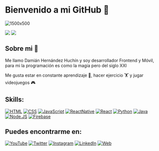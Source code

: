 # Bienvenido a mi GitHub 🚀
![1500x500](https://user-images.githubusercontent.com/60200578/181684383-36938c28-5fa1-4b17-82f3-283749512df4.jpeg)

![](http://github-profile-summary-cards.vercel.app/api/cards/stats?username=HuchinDamian&theme=github_dark)
![](http://github-profile-summary-cards.vercel.app/api/cards/repos-per-language?username=HuchinDamian&theme=github_dark)

## Sobre mi 🤠
Me llamo Damián Hernández Huchín y soy desarrollador Frontend y Móvil, para mi la programación es como la magia pero del siglo XXI

Me gusta estar en constante aprendizaje 📖, hacer ejercicio 🏋️ y jugar videojuegos 🎮

## Skills:
[![HTML](https://img.shields.io/badge/Html-ff8a31?style=for-the-badge&logo=html5&logoColor=white&labelColor=101010)]()
[![CSS](https://img.shields.io/badge/CSS-30a6ff?style=for-the-badge&logo=css3&logoColor=white&labelColor=101010)]()
[![JavaScript](https://img.shields.io/badge/JavaScript-f4df26?style=for-the-badge&logo=javascript&logoColor=white&labelColor=101010)]()
[![ReactNative](https://img.shields.io/badge/ReactNative-00d8ff?style=for-the-badge&logo=react&logoColor=white&labelColor=101010)]()
[![React](https://img.shields.io/badge/React-00d8ff?style=for-the-badge&logo=react&logoColor=white&labelColor=101010)]()
[![Python](https://img.shields.io/badge/Python-538cbb?style=for-the-badge&logo=python&logoColor=white&labelColor=101010)]()
[![Java](https://img.shields.io/badge/Java-E66F00?style=for-the-badge&logo=java&logoColor=white&labelColor=101010)]()
[![Node.JS](https://img.shields.io/badge/Node.JS-549c45?style=for-the-badge&logo=node.js&logoColor=white&labelColor=101010)]()
[![Firebase](https://img.shields.io/badge/Firebase-FFCA28?style=for-the-badge&logo=firebase&logoColor=white&labelColor=101010)]()

## Puedes encontrarme en:

[![YouTube](https://img.shields.io/badge/YouTube-Axoluchin-FF0000?style=for-the-badge&logo=youtube&logoColor=white&labelColor=101010)](https://youtube.com/axoluchin)
[![Twitter](https://img.shields.io/badge/Twitter-@DamianHuchin-1DA1F2?style=for-the-badge&logo=twitter&logoColor=white&labelColor=101010)](https://twitter.com/DamianHuchin)
[![Instagram](https://img.shields.io/badge/Instagram-@DamianHuchin-E4405F?style=for-the-badge&logo=instagram&logoColor=white&labelColor=101010)](https://instagram.com/DamianHuchin)
[![LinkedIn](https://img.shields.io/badge/LinkedIn-DamianHuchin-0077B5?style=for-the-badge&logo=linkedin&logoColor=white&labelColor=101010)](https://www.linkedin.com/in/damianhuchin/)
[![Web](https://img.shields.io/badge/My_Website-Axoluchin-1f1f1f?style=for-the-badge&logo=dev.to&logoColor=white&labelColor=101010)](https://axoluchin.herokuapp.com/)
